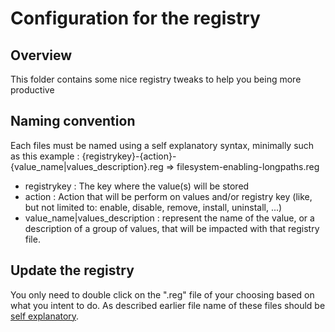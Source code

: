 # Configuration for the registry

## Overview

This folder contains some nice registry tweaks to help you being more productive

## Naming convention

Each files must be named using a self explanatory syntax, minimally such as this example : {registrykey}-{action}-{value_name|values_description}.reg => filesystem-enabling-longpaths.reg

- registrykey : The key where the value(s) will be stored
- action : Action that will be perform on values and/or registry key (like, but not limited to: enable, disable, remove, install, uninstall, ...)
- value_name|values_description : represent the name of the value, or a description of a group of values, that will be impacted with that registry file.

## Update the registry

You only need to double click on the ".reg" file of your choosing based on what you intent to do. As described earlier file name of these files should be [self explanatory](#naming-convention).

